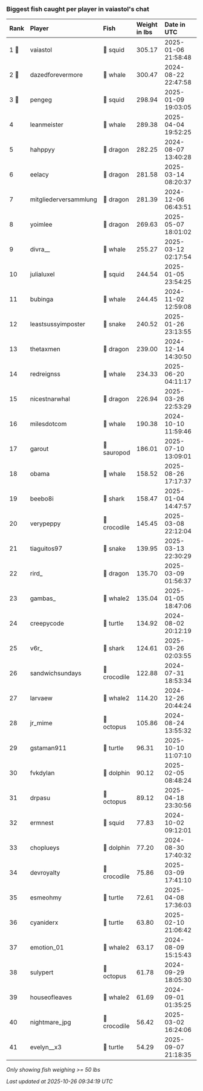 ### Biggest fish caught per player in vaiastol's chat

| Rank  | Player                | Fish         | Weight in lbs | Date in UTC         |
|:------|:----------------------|:-------------|:--------------|:--------------------|
| 1 🥇  | vaiastol              | 🦑 squid     | 305.17        | 2025-01-06 21:58:48 |
| 2 🥈  | dazedforevermore      | 🐳 whale     | 300.47        | 2024-08-22 22:47:58 |
| 3 🥉  | pengeg                | 🦑 squid     | 298.94        | 2025-01-09 19:03:05 |
| 4     | leanmeister           | 🐳 whale     | 289.38        | 2025-04-04 19:52:25 |
| 5     | hahppyy               | 🐉 dragon    | 282.25        | 2024-08-07 13:40:28 |
| 6     | eelacy                | 🐉 dragon    | 281.58        | 2025-03-14 08:20:37 |
| 7     | mitgliederversammlung | 🐉 dragon    | 281.39        | 2024-12-06 06:43:51 |
| 8     | yoimlee               | 🐉 dragon    | 269.63        | 2025-05-07 18:01:02 |
| 9     | divra__               | 🐳 whale     | 255.27        | 2025-03-12 02:17:54 |
| 10    | julialuxel            | 🦑 squid     | 244.54        | 2025-01-05 23:54:25 |
| 11    | bubinga               | 🐳 whale     | 244.45        | 2024-11-02 12:59:08 |
| 12    | leastsussyimposter    | 🐍 snake     | 240.52        | 2025-01-26 23:13:55 |
| 13    | thetaxmen             | 🐉 dragon    | 239.00        | 2024-12-14 14:30:50 |
| 14    | redreignss            | 🐳 whale     | 234.33        | 2025-06-20 04:11:17 |
| 15    | nicestnarwhal         | 🐉 dragon    | 226.94        | 2025-03-26 22:53:29 |
| 16    | milesdotcom           | 🐳 whale     | 190.38        | 2024-10-10 11:59:46 |
| 17    | garout                | 🦕 sauropod  | 186.01        | 2025-07-10 13:09:01 |
| 18    | obama                 | 🐳 whale     | 158.52        | 2025-08-26 17:17:37 |
| 19    | beebo8i               | 🦈 shark     | 158.47        | 2025-01-04 14:47:57 |
| 20    | verypeppy             | 🐊 crocodile | 145.45        | 2025-03-08 22:12:04 |
| 21    | tiaguitos97           | 🐍 snake     | 139.95        | 2025-03-13 22:30:29 |
| 22    | rird_                 | 🐉 dragon    | 135.70        | 2025-03-09 01:56:37 |
| 23    | gambas_               | 🐋 whale2    | 135.04        | 2025-01-05 18:47:06 |
| 24    | creepycode            | 🐢 turtle    | 134.92        | 2024-08-02 20:12:19 |
| 25    | v6r_                  | 🦈 shark     | 124.61        | 2025-03-26 02:03:55 |
| 26    | sandwichsundays       | 🐊 crocodile | 122.88        | 2024-07-31 18:53:34 |
| 27    | larvaew               | 🐋 whale2    | 114.20        | 2024-12-26 20:44:24 |
| 28    | jr_mime               | 🐙 octopus   | 105.86        | 2024-08-24 13:55:32 |
| 29    | gstaman911            | 🐢 turtle    | 96.31         | 2025-10-10 11:07:10 |
| 30    | fvkdylan              | 🐬 dolphin   | 90.12         | 2025-02-05 08:48:24 |
| 31    | drpasu                | 🐙 octopus   | 89.12         | 2025-04-18 23:30:56 |
| 32    | ermnest               | 🦑 squid     | 77.83         | 2024-10-02 09:12:01 |
| 33    | choplueys             | 🐬 dolphin   | 77.20         | 2024-08-30 17:40:32 |
| 34    | devroyalty            | 🐊 crocodile | 75.86         | 2025-03-09 17:41:10 |
| 35    | esmeohmy              | 🐢 turtle    | 72.61         | 2025-04-08 17:36:03 |
| 36    | cyaniderx             | 🐢 turtle    | 63.80         | 2025-02-10 21:06:42 |
| 37    | emotion_01            | 🐋 whale2    | 63.17         | 2024-08-09 15:15:43 |
| 38    | sulypert              | 🐙 octopus   | 61.78         | 2024-09-29 18:05:30 |
| 39    | houseofleaves         | 🐋 whale2    | 61.69         | 2024-09-01 01:35:25 |
| 40    | nightmare_jpg         | 🐊 crocodile | 56.42         | 2025-03-02 16:24:06 |
| 41    | evelyn__x3            | 🐢 turtle    | 54.29         | 2025-09-07 21:18:35 |

_Only showing fish weighing >= 50 lbs_

_Last updated at 2025-10-26 09:34:19 UTC_